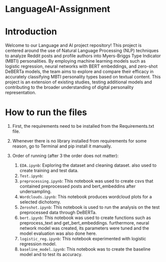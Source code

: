 # LanguageAI-Assignment

# Introduction
Welcome to our Language and AI project repository! This project is centered around the use of Natural Language Processing (NLP) techniques to analyze Reddit posts and profile authors into Myers-Briggs Type Indicator (MBTI) personalities. By employing machine learning models such as logistic regression, neural networks with BERT embeddings, and zero-shot DeBERTa models, the team aims to explore and compare their efficacy in accurately classifying MBTI personality types based on textual content. This project is an extension of existing studies, testing additional models and contributing to the broader understanding of digital personality representation.


# How to run the files
1. First, the requirements need to be installed from the Requirements.txt file.
2. Whenever there is no library installed from requirements for some reason, go to Terminal and pip install it manually.

3. Order of running (after 3 the order does not matter): 
    1. `EDA.ipynb`: Exploring the dataset and cleaning dataset. also used to create training and test data. 
    2. `Test.ipynb`:
    3. `preprocessing.ipynb`: This notebook was used to create csvs that contained preprocessed posts and bert_embeddins after undersampling.
    4. `Wordclouds.ipynb`: This notebook produces wordcloud plots for a selected dichotomy.
    5. `Zeroshot.ipynb`: This notebook is used to run the analysis on the test preprocessed data through DeBERTa.
    6. `bert.ipynb`: This notebook was used to create functions such as preprocess_text and get_bert_embeddings. furthermore, neural network model was created, its parameters were tuned and the model evaluation was also done here.
    7. `logistic_reg.ipynb`: This notebook experimented with logistic regression model. 
    9. `baseline_model.ipynb`: This notebook was to create the baseline model and to test its accuracy.
